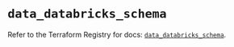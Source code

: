 # `data_databricks_schema`

Refer to the Terraform Registry for docs: [`data_databricks_schema`](https://registry.terraform.io/providers/databricks/databricks/1.76.0/docs/data-sources/schema).
